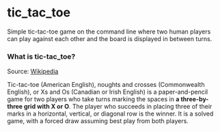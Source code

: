 # tic_tac_toe

Simple tic-tac-toe game on the command line where two human players can play against each other and the board is displayed in between turns.

### What is tic-tac_toe?

Source: [Wikipedia](https://en.wikipedia.org/wiki/Tic-tac-toe)

Tic-tac-toe (American English), noughts and crosses (Commonwealth English), or Xs and Os (Canadian or Irish English) is a paper-and-pencil game for two players who take turns marking the spaces in **a three-by-three grid with X or O**. The player who succeeds in placing three of their marks in a horizontal, vertical, or diagonal row is the winner. It is a solved game, with a forced draw assuming best play from both players.